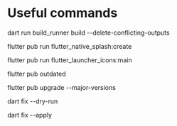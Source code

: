 # Useful commands

<!-- Build Run to Generate From Json and To Json -->

dart run build_runner build --delete-conflicting-outputs

<!-- Generate Splash Icons  -->
flutter pub run flutter_native_splash:create
<!-- Flutter Launcher Icons  -->
flutter pub run flutter_launcher_icons:main

<!-- Show outdated packages -->
flutter pub outdated

<!-- Upgrade packages -->
flutter pub upgrade --major-versions

<!-- See full list of available changes -->
dart fix --dry-run

<!-- Fix Problem:notifications -->
dart fix --apply
